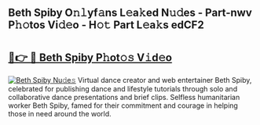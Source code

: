## Beth Spiby O𝚗𝚕yf𝚊ns L𝚎a𝚔ed N𝚞𝚍es - Part-nwv P𝚑𝚘tos Vi𝚍𝚎o - H𝚘𝚝 Part L𝚎a𝚔s edCF2

# <h2><a href="http://kfaclc.oniu.top/?m=Beth+Spiby">🔗👉 🔴 Beth Spiby P𝚑ot𝚘𝚜 V𝚒d𝚎o</a></h2>

[![Beth Spiby Nu𝚍e𝚜](https://i.imgur.com/0qMVB7G.gif)](http://kfaclc.oniu.top/?m=Beth+Spiby)
Virtual dance creator and web entertainer Beth Spiby, celebrated for publishing dance and lifestyle tutorials through solo and collaborative dance presentations and brief clips. Selfless humanitarian worker Beth Spiby, famed for their commitment and courage in helping those in need around the world.  
